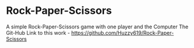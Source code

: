 # Rock-Paper-Scissors
A simple Rock-Paper-Scissors game with one player and the Computer
The Git-Hub Link to this work - https://github.com/Huzzy619/Rock-Paper-Scissors
